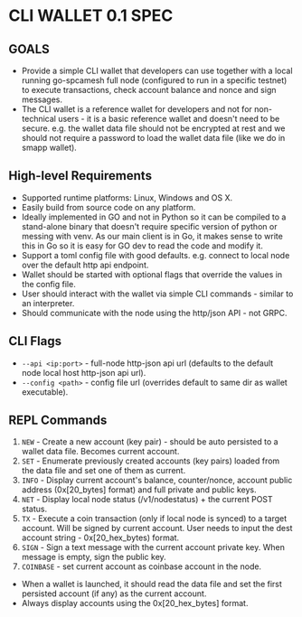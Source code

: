 # CLI WALLET 0.1 SPEC

## GOALS
- Provide a simple CLI wallet that developers can use together with a local running go-spcamesh full node (configured to run in a specific testnet) to execute transactions, check account balance and nonce and sign messages.
- The CLI wallet is a reference wallet for developers and not for non-technical users - it is a basic reference wallet and doesn't need to be secure. e.g. the wallet data file should not be encrypted at rest and we should not require a password to load the wallet data file (like we do in smapp wallet).

## High-level Requirements
- Supported runtime platforms: Linux, Windows and OS X.
- Easily build from source code on any platform.
- Ideally implemented in GO and not in Python so it can be compiled to a stand-alone binary that doesn't require specific version of python or messing with venv. As our main client is in Go, it makes sense to write this in Go so it is easy for GO dev to read the code and modify it.
- Support a toml config file with good defaults. e.g. connect to local node over the default http api endpoint.
- Wallet should be started with optional flags that override the values in the config file.
- User should interact with the wallet via simple CLI commands - similar to an interpreter.
- Should communicate with the node using the http/json API - not GRPC.

## CLI Flags
- `--api <ip:port>` - full-node http-json api url (defaults to the default node local host http-json api url).
- `--config <path>` - config file url (overrides default to same dir as wallet executable).

## REPL Commands
1. `NEW` - Create a new account (key pair) - should be auto persisted to a wallet data file. Becomes current account.
3. `SET` - Enumerate previously created accounts (key pairs) loaded from the data file and set one of them as current.
4. `INFO` - Display current account's balance, counter/nonce, account public address (0x[20_bytes] format) and full private and public keys.
5. `NET` - Display local node status (/v1/nodestatus) + the current POST status.
6. `TX` - Execute a coin transaction (only if local node is synced) to a target account. Will be signed by current account. User needs to input the dest account string - 0x[20_hex_bytes) format.
7. `SIGN` - Sign a text message with the current account private key. When message is empty, sign the public key.
8. `COINBASE` - set current account as coinbase account in the node.

- When a wallet is launched, it should read the data file and set the first persisted account (if any) as the current account.
- Always display accounts using the 0x[20_hex_bytes] format.
